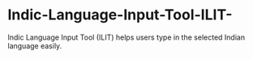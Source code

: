 # Indic-Language-Input-Tool-ILIT-
 Indic Language Input Tool (ILIT) helps users type in the selected Indian language easily.
